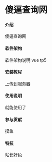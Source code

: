 # 傻逼查询网

#### 介绍
傻逼查询网

#### 软件架构
软件架构说明
vue tp5


#### 安装教程

上传到服务器

#### 使用说明

就能使用了

#### 参与贡献

摸鱼


#### 特技

站长好色

